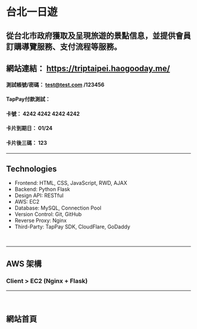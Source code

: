 # 台北一日遊
## 從台北市政府獲取及呈現旅遊的景點信息，並提供會員訂購導覽服務、支付流程等服務。

## 網站連結： https://triptaipei.haogooday.me/


#### 測試帳號/密碼： test@test.com /123456
#### TapPay付款測試：
#### 卡號： 4242 4242 4242 4242<br>
#### 卡片到期日： 01/24 <br>
#### 卡片後三碼： 123<br>

<hr>

## Technologies

<ul>
    <li>Frontend: HTML, CSS, JavaScript, RWD, AJAX</li>
    <li>Backend: Python Flask</li>
    <li>Design API: RESTful</li>
    <li>AWS: EC2 </li>
    <li>Database: MySQL, Connection Pool</li>
    <li>Version Control: Git, GitHub</li>
    <li>Reverse Proxy: Nginx</li>
    <li>Third-Party: TapPay SDK, CloudFlare, GoDaddy</li>


</ul>
 
<br>

<hr/>

## AWS 架構
### Client > EC2 (Nginx + Flask) 
<hr/>

<br>

## 網站首頁



